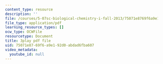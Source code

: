 ```yaml
---
content_type: resource
description: ''
file: /courses/5-07sc-biological-chemistry-i-fall-2013/75071e8769f6a9e192d0abdad6fba607_tFEBiKPv1e8.pdf
file_type: application/pdf
learning_resource_types: []
ocw_type: OCWFile
resourcetype: Document
title: 3play pdf file
uid: 75071e87-69f6-a9e1-92d0-abdad6fba607
video_metadata:
  youtube_id: null
---
```

